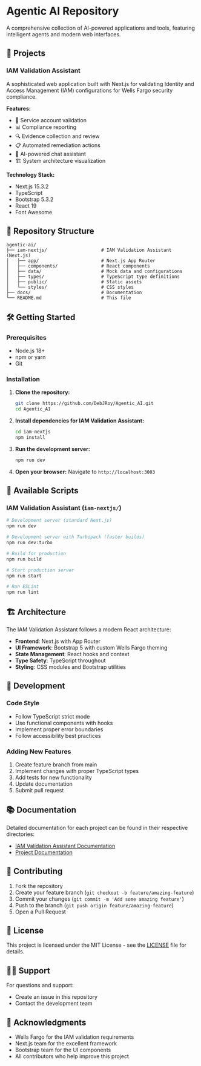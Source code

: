 # Agentic AI Repository

A comprehensive collection of AI-powered applications and tools, featuring intelligent agents and modern web interfaces.

## 🚀 Projects

### IAM Validation Assistant
A sophisticated web application built with Next.js for validating Identity and Access Management (IAM) configurations for Wells Fargo security compliance.

**Features:**
- 🔐 Service account validation
- 📊 Compliance reporting  
- 🔍 Evidence collection and review
- 📋 Automated remediation actions
- 💬 AI-powered chat assistant
- 🏗️ System architecture visualization

**Technology Stack:**
- Next.js 15.3.2
- TypeScript
- Bootstrap 5.3.2
- React 19
- Font Awesome

## 📁 Repository Structure

```
agentic-ai/
├── iam-nextjs/                    # IAM Validation Assistant (Next.js)
│   ├── app/                       # Next.js App Router
│   ├── components/                # React components
│   ├── data/                      # Mock data and configurations
│   ├── types/                     # TypeScript type definitions
│   ├── public/                    # Static assets
│   └── styles/                    # CSS styles
├── docs/                          # Documentation
└── README.md                      # This file
```

## 🛠️ Getting Started

### Prerequisites
- Node.js 18+ 
- npm or yarn
- Git

### Installation

1. **Clone the repository:**
   ```bash
   git clone https://github.com/DebJRoy/Agentic_AI.git
   cd Agentic_AI
   ```

2. **Install dependencies for IAM Validation Assistant:**
   ```bash
   cd iam-nextjs
   npm install
   ```

3. **Run the development server:**
   ```bash
   npm run dev
   ```

4. **Open your browser:**
   Navigate to `http://localhost:3003`

## 🚀 Available Scripts

### IAM Validation Assistant (`iam-nextjs/`)

```bash
# Development server (standard Next.js)
npm run dev

# Development server with Turbopack (faster builds)
npm run dev:turbo

# Build for production
npm run build

# Start production server
npm run start

# Run ESLint
npm run lint
```

## 🏗️ Architecture

The IAM Validation Assistant follows a modern React architecture:

- **Frontend**: Next.js with App Router
- **UI Framework**: Bootstrap 5 with custom Wells Fargo theming
- **State Management**: React hooks and context
- **Type Safety**: TypeScript throughout
- **Styling**: CSS modules and Bootstrap utilities

## 🔧 Development

### Code Style
- Follow TypeScript strict mode
- Use functional components with hooks
- Implement proper error boundaries
- Follow accessibility best practices

### Adding New Features
1. Create feature branch from main
2. Implement changes with proper TypeScript types
3. Add tests for new functionality
4. Update documentation
5. Submit pull request

## 📚 Documentation

Detailed documentation for each project can be found in their respective directories:

- [IAM Validation Assistant Documentation](./iam-nextjs/README.md)
- [Project Documentation](./docs/)

## 🤝 Contributing

1. Fork the repository
2. Create your feature branch (`git checkout -b feature/amazing-feature`)
3. Commit your changes (`git commit -m 'Add some amazing feature'`)
4. Push to the branch (`git push origin feature/amazing-feature`)
5. Open a Pull Request

## 📝 License

This project is licensed under the MIT License - see the [LICENSE](LICENSE) file for details.

## 🙋‍♂️ Support

For questions and support:
- Create an issue in this repository
- Contact the development team

## 🌟 Acknowledgments

- Wells Fargo for the IAM validation requirements
- Next.js team for the excellent framework
- Bootstrap team for the UI components
- All contributors who help improve this project 